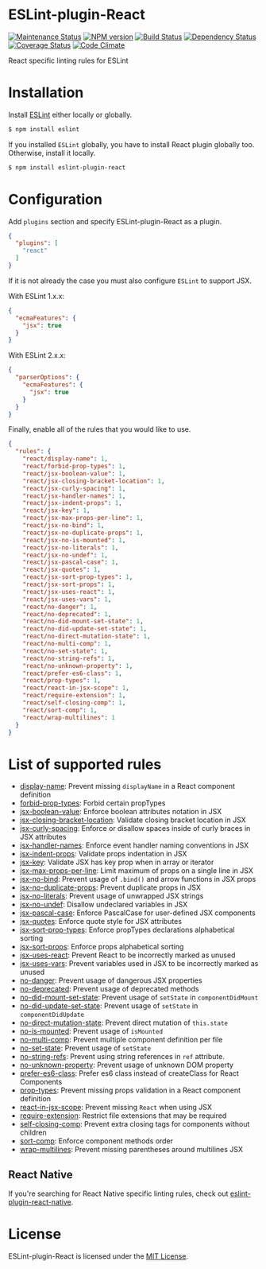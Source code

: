 ESLint-plugin-React
===================

[![Maintenance Status][status-image]][status-url] [![NPM version][npm-image]][npm-url] [![Build Status][travis-image]][travis-url] [![Dependency Status][deps-image]][deps-url] [![Coverage Status][coverage-image]][coverage-url] [![Code Climate][climate-image]][climate-url]

React specific linting rules for ESLint

# Installation

Install [ESLint](https://www.github.com/eslint/eslint) either locally or globally.

```sh
$ npm install eslint
```

If you installed `ESLint` globally, you have to install React plugin globally too. Otherwise, install it locally.

```sh
$ npm install eslint-plugin-react
```

# Configuration

Add `plugins` section and specify ESLint-plugin-React as a plugin.

```json
{
  "plugins": [
    "react"
  ]
}
```

If it is not already the case you must also configure `ESLint` to support JSX.

With ESLint 1.x.x:

```json
{
  "ecmaFeatures": {
    "jsx": true
  }
}
```

With ESLint 2.x.x:

```json
{
  "parserOptions": {
    "ecmaFeatures": {
      "jsx": true
    }
  }
}
```

Finally, enable all of the rules that you would like to use.

```json
{
  "rules": {
    "react/display-name": 1,
    "react/forbid-prop-types": 1,
    "react/jsx-boolean-value": 1,
    "react/jsx-closing-bracket-location": 1,
    "react/jsx-curly-spacing": 1,
    "react/jsx-handler-names": 1,
    "react/jsx-indent-props": 1,
    "react/jsx-key": 1,
    "react/jsx-max-props-per-line": 1,
    "react/jsx-no-bind": 1,
    "react/jsx-no-duplicate-props": 1,
    "react/jsx-no-is-mounted": 1,
    "react/jsx-no-literals": 1,
    "react/jsx-no-undef": 1,
    "react/jsx-pascal-case": 1,
    "react/jsx-quotes": 1,
    "react/jsx-sort-prop-types": 1,
    "react/jsx-sort-props": 1,
    "react/jsx-uses-react": 1,
    "react/jsx-uses-vars": 1,
    "react/no-danger": 1,
    "react/no-deprecated": 1,
    "react/no-did-mount-set-state": 1,
    "react/no-did-update-set-state": 1,
    "react/no-direct-mutation-state": 1,
    "react/no-multi-comp": 1,
    "react/no-set-state": 1,
    "react/no-string-refs": 1,
    "react/no-unknown-property": 1,
    "react/prefer-es6-class": 1,
    "react/prop-types": 1,
    "react/react-in-jsx-scope": 1,
    "react/require-extension": 1,
    "react/self-closing-comp": 1,
    "react/sort-comp": 1,
    "react/wrap-multilines": 1
  }
}
```

# List of supported rules

* [display-name](docs/rules/display-name.md): Prevent missing `displayName` in a React component definition
* [forbid-prop-types](docs/rules/forbid-prop-types.md): Forbid certain propTypes
* [jsx-boolean-value](docs/rules/jsx-boolean-value.md): Enforce boolean attributes notation in JSX
* [jsx-closing-bracket-location](docs/rules/jsx-closing-bracket-location.md): Validate closing bracket location in JSX
* [jsx-curly-spacing](docs/rules/jsx-curly-spacing.md): Enforce or disallow spaces inside of curly braces in JSX attributes
* [jsx-handler-names](docs/rules/jsx-handler-names.md): Enforce event handler naming conventions in JSX
* [jsx-indent-props](docs/rules/jsx-indent-props.md): Validate props indentation in JSX
* [jsx-key](docs/rules/jsx-key.md): Validate JSX has key prop when in array or iterator
* [jsx-max-props-per-line](docs/rules/jsx-max-props-per-line.md): Limit maximum of props on a single line in JSX
* [jsx-no-bind](docs/rules/jsx-no-bind.md): Prevent usage of `.bind()` and arrow functions in JSX props
* [jsx-no-duplicate-props](docs/rules/jsx-no-duplicate-props.md): Prevent duplicate props in JSX
* [jsx-no-literals](docs/rules/jsx-no-literals.md): Prevent usage of unwrapped JSX strings
* [jsx-no-undef](docs/rules/jsx-no-undef.md): Disallow undeclared variables in JSX
* [jsx-pascal-case](docs/rules/jsx-pascal-case.md): Enforce PascalCase for user-defined JSX components
* [jsx-quotes](docs/rules/jsx-quotes.md): Enforce quote style for JSX attributes
* [jsx-sort-prop-types](docs/rules/jsx-sort-prop-types.md): Enforce propTypes declarations alphabetical sorting
* [jsx-sort-props](docs/rules/jsx-sort-props.md): Enforce props alphabetical sorting
* [jsx-uses-react](docs/rules/jsx-uses-react.md): Prevent React to be incorrectly marked as unused
* [jsx-uses-vars](docs/rules/jsx-uses-vars.md): Prevent variables used in JSX to be incorrectly marked as unused
* [no-danger](docs/rules/no-danger.md): Prevent usage of dangerous JSX properties
* [no-deprecated](docs/rules/no-deprecated.md): Prevent usage of deprecated methods
* [no-did-mount-set-state](docs/rules/no-did-mount-set-state.md): Prevent usage of `setState` in `componentDidMount`
* [no-did-update-set-state](docs/rules/no-did-update-set-state.md): Prevent usage of `setState` in `componentDidUpdate`
* [no-direct-mutation-state](docs/rules/no-direct-mutation-state.md): Prevent direct mutation of `this.state`
* [no-is-mounted](docs/rules/no-is-mounted.md): Prevent usage of `isMounted`
* [no-multi-comp](docs/rules/no-multi-comp.md): Prevent multiple component definition per file
* [no-set-state](docs/rules/no-set-state.md): Prevent usage of `setState`
* [no-string-refs](docs/rules/no-string-refs.md): Prevent using string references in `ref` attribute.
* [no-unknown-property](docs/rules/no-unknown-property.md): Prevent usage of unknown DOM property
* [prefer-es6-class](docs/rules/prefer-es6-class.md): Prefer es6 class instead of createClass for React Components
* [prop-types](docs/rules/prop-types.md): Prevent missing props validation in a React component definition
* [react-in-jsx-scope](docs/rules/react-in-jsx-scope.md): Prevent missing `React` when using JSX
* [require-extension](docs/rules/require-extension.md): Restrict file extensions that may be required
* [self-closing-comp](docs/rules/self-closing-comp.md): Prevent extra closing tags for components without children
* [sort-comp](docs/rules/sort-comp.md): Enforce component methods order
* [wrap-multilines](docs/rules/wrap-multilines.md): Prevent missing parentheses around multilines JSX

## React Native

If you're searching for React Native specific linting rules, check out [eslint-plugin-react-native](https://github.com/Intellicode/eslint-plugin-react-native).

# License

ESLint-plugin-React is licensed under the [MIT License](http://www.opensource.org/licenses/mit-license.php).


[npm-url]: https://npmjs.org/package/eslint-plugin-react
[npm-image]: http://img.shields.io/npm/v/eslint-plugin-react.svg?style=flat-square

[travis-url]: https://travis-ci.org/yannickcr/eslint-plugin-react
[travis-image]: http://img.shields.io/travis/yannickcr/eslint-plugin-react/master.svg?style=flat-square

[deps-url]: https://david-dm.org/yannickcr/eslint-plugin-react
[deps-image]: https://img.shields.io/david/dev/yannickcr/eslint-plugin-react.svg?style=flat-square

[coverage-url]: https://coveralls.io/r/yannickcr/eslint-plugin-react?branch=master
[coverage-image]: http://img.shields.io/coveralls/yannickcr/eslint-plugin-react/master.svg?style=flat-square

[climate-url]: https://codeclimate.com/github/yannickcr/eslint-plugin-react
[climate-image]: http://img.shields.io/codeclimate/github/yannickcr/eslint-plugin-react.svg?style=flat-square

[status-url]: https://github.com/yannickcr/eslint-plugin-react/pulse
[status-image]: http://img.shields.io/badge/status-maintained-brightgreen.svg?style=flat-square
